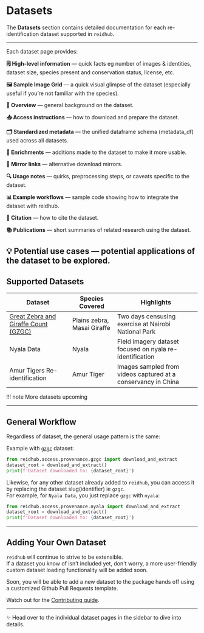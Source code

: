 # Datasets

The **Datasets** section contains detailed documentation for each re-identification dataset supported in `reidhub`.  

---

Each dataset page provides:  


**🗒️ High-level information** — quick facts eg number of images & identities, dataset size, species present and conservation status, license, etc.

**🖼️ Sample Image Grid** — a quick visual glimpse of the dataset (especially useful if you’re not familiar with the species).

**📖 Overview** — general background on the dataset.

**📥 Access instructions** — how to download and prepare the dataset.

**🗂 Standardized metadata** — the unified dataframe schema (metadata_df) used across all datasets.

**🧩 Enrichments** — additions made to the dataset to make it more usable.

**🔗 Mirror links** — alternative download mirrors.

**🔍 Usage notes** — quirks, preprocessing steps, or caveats specific to the dataset.

**📊 Example workflows** — sample code showing how to integrate the dataset with reidhub.

**📑 Citation** — how to cite the dataset.

**📚 Publications** — short summaries of related research using the dataset.

**💡 Potential use cases** — potential applications of the dataset to be explored.
---

## Supported Datasets

<!--TODO: 
MAKE THIS TABLE AUTO-FILLING USING JINJA
-->
| Dataset                        | Species Covered                          | Highlights                                   |
|--------------------------------|------------------------------------------|----------------------------------------------|
| [Great Zebra and Giraffe Count (GZGC)](./gzgc.md) | Plains zebra, Masai Giraffe     | Two days censusing exercise at Nairobi National Park |
| Nyala Data                     | Nyala                                    | Field imagery dataset focused on nyala re-identification |
| Amur Tigers Re-identification  | Amur Tiger                               | Images sampled from videos captured at a conservancy in China |

!!! note
    More datasets upcoming


---

## General Workflow

Regardless of dataset, the general usage pattern is the same:  

Example with [`gzgc`](../output-dataset-readmes/gzgc.md) dataset:  
```python
from reidhub.access.provenance.gzgc import download_and_extract
dataset_root = download_and_extract()
print(f'Dataset downloaded to: {dataset_root}')
```

Likewise, for any other dataset already added to `reidhub`, you can access it by replacing the dataset slug(identifier) ie `gzgc`.  
For example, for `Nyala Data`, you just replace `gzgc` with `nyala`:

```python
from reidhub.access.provenance.nyala import download_and_extract
dataset_root = download_and_extract()
print(f'Dataset downloaded to: {dataset_root}')
```

<!--TODO: MAKE IT SOMETHING LIKE
    import reidhub as rh
    
    # Example: Access the GZGC dataset
    dataset = rh.access("gzgc")
    
    # Standardize to a common metadata format (metadata_df)
    df = rh.assess(dataset)
    print(df.head())
-->

---

## Adding Your Own Dataset

`reidhub` will continue to strive to be extensible.  
If a dataset you know of isn’t included yet, don't worry, a more user-friendly custom dataset loading functionality will be added soon. 

Soon, you will be able to add a new dataset to the package hands off using a customized Github Pull Requests template. 

Watch out for the [Contributing guide](../pages/contributing.md#adding-a-new-dataset).  

---

✨ Head over to the individual dataset pages in the sidebar to dive into details.  
